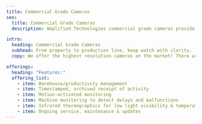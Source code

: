 ```yaml
---
title: Commercial Grade Cameras
seo:
  title: Commercial Grade Cameras
  description: Amplified Technologies commercial grade cameras provide 24/7 remote surveillance monitoring, high quality image capture and manufacturing floor supervision.

intro:
  heading: Commercial Grade Cameras
  subhead: From property to production line, keep watch with clarity.
  copy: We offer the highest resolution cameras on the market! There are many useful applications including grounds security, theft protection, employee supervision or manufacturing production management. Our experienced and certified technicians use the most advanced technology to create surveillance systems that are dependable and durable in even the most challenging environments.

offerings:
  heading: "Features:"
  offering_list:
    - item: Warehouse/productivity management
    - item: Timestamped, archived receipt of activity
    - item: Motion-activated monitoring
    - item: Machine monitoring to detect delays and malfunctions
    - item: Infrared thermographics for low light visibility & temperature sensing
    - item: Ongoing service, maintenance & updates
---
```

